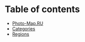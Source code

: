 # Table of contents

* [Photo-Map.RU](README.md)
* [Categories](categories.md)
* [Regions](regions.md)